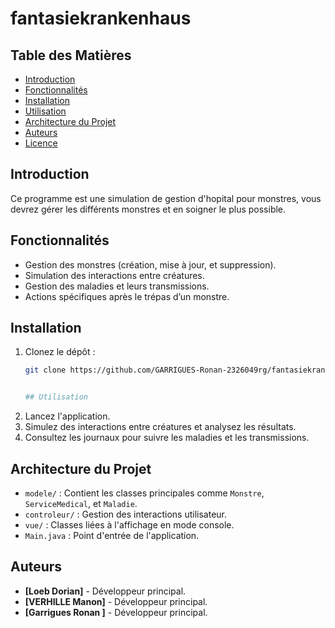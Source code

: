 # fantasiekrankenhaus

## Table des Matières
- [Introduction](#introduction)
- [Fonctionnalités](#fonctionnalités)
- [Installation](#installation)
- [Utilisation](#utilisation)
- [Architecture du Projet](#architecture-du-projet)
- [Auteurs](#auteurs)
- [Licence](#licence)

## Introduction
Ce programme est une simulation de gestion d'hopital pour monstres, vous devrez gérer les différents monstres et en soigner le plus possible.


## Fonctionnalités
- Gestion des monstres (création, mise à jour, et suppression).
- Simulation des interactions entre créatures.
- Gestion des maladies et leurs transmissions.
- Actions spécifiques après le trépas d’un monstre.


## Installation

1. Clonez le dépôt :
   ```bash
   git clone https://github.com/GARRIGUES-Ronan-2326049rg/fantasiekrankenhaus.git


   ## Utilisation

1. Lancez l'application.
2. Simulez des interactions entre créatures et analysez les résultats.
3. Consultez les journaux pour suivre les maladies et les transmissions.


## Architecture du Projet

- `modele/` : Contient les classes principales comme `Monstre`, `ServiceMedical`, et `Maladie`.
- `controleur/` : Gestion des interactions utilisateur.
- `vue/` : Classes liées à l'affichage en mode console.
- `Main.java` : Point d'entrée de l'application.

## Auteurs

- **[Loeb Dorian]** - Développeur principal.
- **[VERHILLE Manon]** - Développeur principal.
- **[Garrigues Ronan ]** - Développeur principal.


